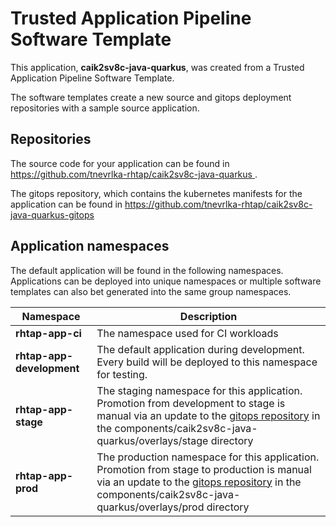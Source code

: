 # Trusted Application Pipeline Software Template

This application, **caik2sv8c-java-quarkus**, was created from a Trusted Application Pipeline Software Template.

The software templates create a new source and gitops deployment repositories with a sample source application. 

## Repositories

The source code for your application can be found in [https://github.com/tnevrlka-rhtap/caik2sv8c-java-quarkus ](https://github.com/tnevrlka-rhtap/caik2sv8c-java-quarkus ).
 
The gitops repository, which contains the kubernetes manifests for the application can be found in 
[https://github.com/tnevrlka-rhtap/caik2sv8c-java-quarkus-gitops ](https://github.com/tnevrlka-rhtap/caik2sv8c-java-quarkus-gitops ) 

## Application namespaces 

The default application will be found in the following namespaces. Applications can be deployed into unique namespaces or multiple software templates can also bet generated into the same group namespaces.  

|  Namespace   |  Description   |  
| -------- | -------- |
| **rhtap-app-ci** | The namespace used for CI workloads |
| **rhtap-app-development** | The default application during development. Every build will be deployed to this namespace for testing. |
| **rhtap-app-stage** | The staging namespace for this application. Promotion from development to stage is manual via an update to the [gitops repository](https://github.com/tnevrlka-rhtap/caik2sv8c-java-quarkus-gitops ) in the components/caik2sv8c-java-quarkus/overlays/stage directory |
| **rhtap-app-prod** | The production namespace for this application. Promotion from stage to production is manual via an update to the [gitops repository](https://github.com/tnevrlka-rhtap/caik2sv8c-java-quarkus-gitops ) in the components/caik2sv8c-java-quarkus/overlays/prod directory |